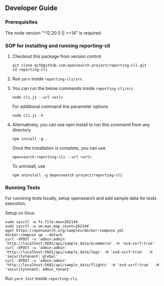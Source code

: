 ## Developer Guide

### Prerequisites

The node version "^12.20.0 || >=14" is required.

### SOP for installing and running reporting-cli

1. Checkout this package from version control
    ```
    git clone git@github.com:opensearch-project/reporting-cli.git
    cd reporting-cli
    ```
2. Run `yarn` inside `reporting-cli/src`
3. You can run the below commands inside `reporting-cli/src`
    ```
    node cli.js --url <url>
    ```
    For additional command line parameter options
    ```
    node cli.js -h
    ```
4. Alternatively, you can use npm install to run this command from any directory.
    ```
    npm install -g .
    ```
    Once the installation is complete, you can use
    ```
    opensearch-reporting-cli --url <url>
    ```

    To uninstall, use  
    ```
    npm uninstall -g @opensearch-project/reporting-cli
    ```

### Running Tests

For runninng tests locally, setup opensearch and add sample data for tests execution.

Setup on linux:
```
sudo sysctl -w fs.file-max=262144
sudo sysctl -w vm.max_map_count=262144
wget https://opensearch.org/samples/docker-compose.yml
docker-compose up --detach
curl -XPOST -u 'admin:admin' 'http://localhost:5601/api/sample_data/ecommerce' -H 'osd-xsrf:true'
curl -XPOST -u 'admin:admin' 'http://localhost:5601/api/sample_data/logs' -H 'osd-xsrf:true'  -H 'securitytenant: global'
curl -XPOST -u 'admin:admin' 'http://localhost:5601/api/sample_data/flights' -H 'osd-xsrf:true'  -H 'securitytenant: admin_tenant'
```
Run `yarn test` inside `reporting-cli`.
